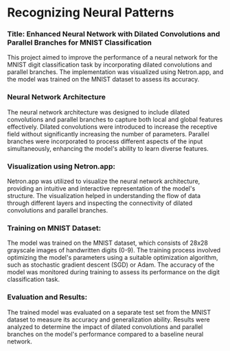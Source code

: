 
# Recognizing Neural Patterns

### Title: Enhanced Neural Network with Dilated Convolutions and Parallel Branches for MNIST Classification
This project aimed to improve the performance of a neural network for the MNIST digit classification task by incorporating dilated convolutions and parallel branches. The implementation was visualized using Netron.app, and the model was trained on the MNIST dataset to assess its accuracy.

### Neural Network Architecture
The neural network architecture was designed to include dilated convolutions and parallel branches to capture both local and global features effectively. Dilated convolutions were introduced to increase the receptive field without significantly increasing the number of parameters. Parallel branches were incorporated to process different aspects of the input simultaneously, enhancing the model's ability to learn diverse features. 

### Visualization using Netron.app:
Netron.app was utilized to visualize the neural network architecture, providing an intuitive and interactive representation of the model's structure. The visualization helped in understanding the flow of data through different layers and inspecting the connectivity of dilated convolutions and parallel branches. 

### Training on MNIST Dataset:
The model was trained on the MNIST dataset, which consists of 28x28 grayscale images of handwritten digits (0-9). The training process involved optimizing the model's parameters using a suitable optimization algorithm, such as stochastic gradient descent (SGD) or Adam. The accuracy of the model was monitored during training to assess its performance on the digit classification task.

### Evaluation and Results:
The trained model was evaluated on a separate test set from the MNIST dataset to measure its accuracy and generalization ability. Results were analyzed to determine the impact of dilated convolutions and parallel branches on the model's performance compared to a baseline neural network.

